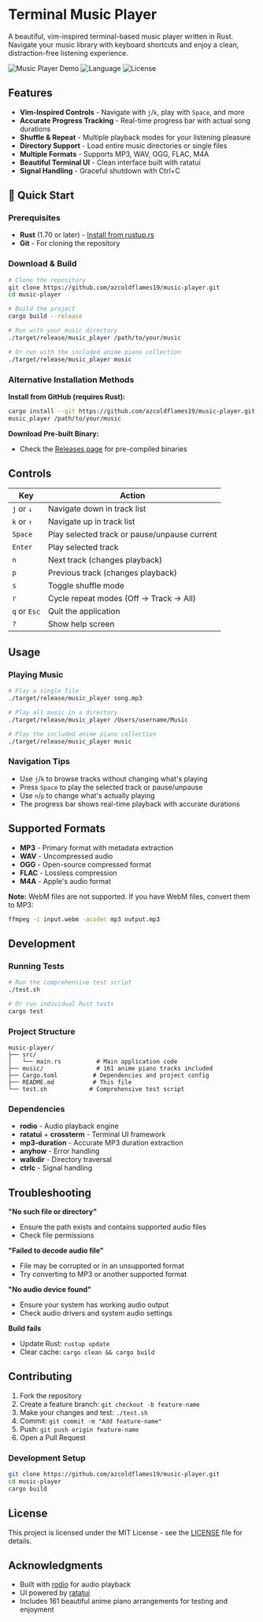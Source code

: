 # Terminal Music Player

A beautiful, vim-inspired terminal-based music player written in Rust. Navigate your music library with keyboard shortcuts and enjoy a clean, distraction-free listening experience.

![Music Player Demo](https://img.shields.io/badge/Platform-macOS%20%7C%20Linux-blue)
![Language](https://img.shields.io/badge/Language-Rust-orange)
![License](https://img.shields.io/badge/License-MIT-green)

## Features

- **Vim-Inspired Controls** - Navigate with `j`/`k`, play with `Space`, and more
- **Accurate Progress Tracking** - Real-time progress bar with actual song durations
- **Shuffle & Repeat** - Multiple playback modes for your listening pleasure
- **Directory Support** - Load entire music directories or single files
- **Multiple Formats** - Supports MP3, WAV, OGG, FLAC, M4A
- **Beautiful Terminal UI** - Clean interface built with ratatui
- **Signal Handling** - Graceful shutdown with Ctrl+C

## 🚀 Quick Start

### Prerequisites
- **Rust** (1.70 or later) - [Install from rustup.rs](https://rustup.rs/)
- **Git** - For cloning the repository

### Download & Build
```bash
# Clone the repository
git clone https://github.com/azcoldflames19/music-player.git
cd music-player

# Build the project
cargo build --release

# Run with your music directory
./target/release/music_player /path/to/your/music

# Or run with the included anime piano collection
./target/release/music_player music
```

### Alternative Installation Methods

**Install from GitHub (requires Rust):**
```bash
cargo install --git https://github.com/azcoldflames19/music-player.git
music_player /path/to/your/music
```

**Download Pre-built Binary:**
- Check the [Releases page](https://github.com/azcoldflames19/music-player/releases) for pre-compiled binaries

## Controls

| Key | Action |
|-----|--------|
| `j` or `↓` | Navigate down in track list |
| `k` or `↑` | Navigate up in track list |
| `Space` | Play selected track or pause/unpause current |
| `Enter` | Play selected track |
| `n` | Next track (changes playback) |
| `p` | Previous track (changes playback) |
| `s` | Toggle shuffle mode |
| `r` | Cycle repeat modes (Off → Track → All) |
| `q` or `Esc` | Quit the application |
| `?` | Show help screen |

## Usage

### Playing Music
```bash
# Play a single file
./target/release/music_player song.mp3

# Play all music in a directory
./target/release/music_player /Users/username/Music

# Play the included anime piano collection
./target/release/music_player music
```

### Navigation Tips
- Use `j`/`k` to browse tracks without changing what's playing
- Press `Space` to play the selected track or pause/unpause
- Use `n`/`p` to change what's actually playing
- The progress bar shows real-time playback with accurate durations

## Supported Formats

- **MP3** - Primary format with metadata extraction
- **WAV** - Uncompressed audio
- **OGG** - Open-source compressed format
- **FLAC** - Lossless compression
- **M4A** - Apple's audio format

**Note:** WebM files are not supported. If you have WebM files, convert them to MP3:
```bash
ffmpeg -i input.webm -acodec mp3 output.mp3
```

## Development

### Running Tests
```bash
# Run the comprehensive test script
./test.sh

# Or run individual Rust tests
cargo test
```

### Project Structure
```
music-player/
├── src/
│   └── main.rs          # Main application code
├── music/               # 161 anime piano tracks included
├── Cargo.toml          # Dependencies and project config
├── README.md           # This file
└── test.sh            # Comprehensive test script
```

### Dependencies
- **rodio** - Audio playback engine
- **ratatui** + **crossterm** - Terminal UI framework
- **mp3-duration** - Accurate MP3 duration extraction
- **anyhow** - Error handling
- **walkdir** - Directory traversal
- **ctrlc** - Signal handling

## Troubleshooting

**"No such file or directory"**
- Ensure the path exists and contains supported audio files
- Check file permissions

**"Failed to decode audio file"**
- File may be corrupted or in an unsupported format
- Try converting to MP3 or another supported format

**"No audio device found"**
- Ensure your system has working audio output
- Check audio drivers and system audio settings

**Build fails**
- Update Rust: `rustup update`
- Clear cache: `cargo clean && cargo build`

## Contributing

1. Fork the repository
2. Create a feature branch: `git checkout -b feature-name`
3. Make your changes and test: `./test.sh`
4. Commit: `git commit -m "Add feature-name"`
5. Push: `git push origin feature-name`
6. Open a Pull Request

### Development Setup
```bash
git clone https://github.com/azcoldflames19/music-player.git
cd music-player
cargo build
```

## License

This project is licensed under the MIT License - see the [LICENSE](LICENSE) file for details.

## Acknowledgments

- Built with [rodio](https://github.com/RustAudio/rodio) for audio playback
- UI powered by [ratatui](https://github.com/ratatui-org/ratatui)
- Includes 161 beautiful anime piano arrangements for testing and enjoyment 
